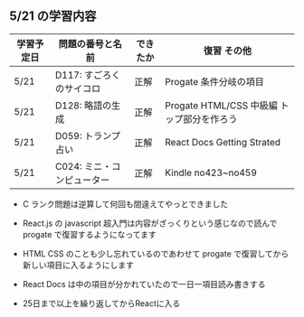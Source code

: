 ## 5/21 の学習内容

| 学習予定日 | 問題の番号と名前           | できたか | 復習 その他                                |
| ---------- | -------------------------- | -------- | ------------------------------------------ |
| 5/21       | D117: すごろくのサイコロ   | 正解     | Progate 条件分岐の項目                     |
| 5/21       | D128: 略語の生成           | 正解     | Progate HTML/CSS 中級編 トップ部分を作ろう |
| 5/21       | D059: トランプ占い         | 正解     | React Docs Getting Strated                 |
| 5/21       | C024: ミニ・コンピューター | 正解     | Kindle no423~no459                         |

- C ランク問題は逆算して何回も間違えてやっとできました

- React.js の javascript 超入門は内容がざっくりという感じなので読んで progate で復習するようになってます

- HTML CSS のことも少し忘れているのであわせて progate で復習してから新しい項目に入るようにします

- React Docs は中の項目が分かれていたので一日一項目読み書きする

- 25日まで以上を繰り返してからReactに入る
